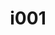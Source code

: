 ---
title: i001
text: Do you prefer
options:
  a: 
    text: Spending reflective time alone or with a small circle 
    dimension: I
  b:
    text: Engaging in dynamic group settings or conversations
    dimension: E
---
